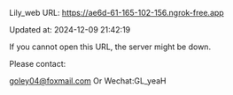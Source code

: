 Lily_web URL: https://ae6d-61-165-102-156.ngrok-free.app

Updated at: 2024-12-09 21:42:19

If you cannot open this URL, the server might be down.

Please contact: 

goley04@foxmail.com Or Wechat:GL_yeaH